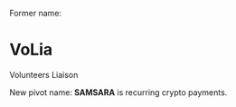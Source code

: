Former name: 
# VoLia
Volunteers Liaison

New pivot name: 
**SAMSARA**
is recurring crypto payments.  
